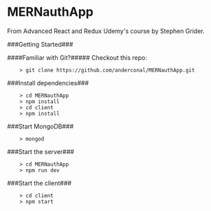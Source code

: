 # MERNauthApp

From Advanced React and Redux Udemy's course by Stephen Grider.

###Getting Started###

####Familiar with Git?#####
Checkout this repo:

```
	> git clone https://github.com/anderconal/MERNauthApp.git
```

###Install dependencies###

```
	> cd MERNauthApp
  	> npm install
  	> cd client
  	> npm install 
```
###Start MongoDB###
```
	> mongod
```

###Start the server###

```
	> cd MERNauthApp
  	> npm run dev
```

###Start the client###

```
	> cd client
  	> npm start
```
